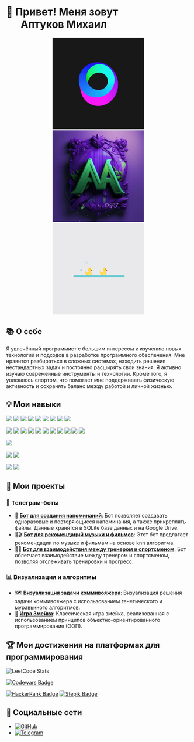 # 👋 Привет! Меня зовут <br> &nbsp;&nbsp;&nbsp;&nbsp;&nbsp;&nbsp;Аптуков Михаил

<div align="center">
  <img src="docs/circle.gif" alt="Circle GIF" width="250" height="250" style="display:inline-block; margin: 0 10px;" />
  <img src="docs/name.png" alt="Name PNG" width="250" height="250" style="display:inline-block; margin: 0 10px;" />
  <img src="docs/duck.gif" alt="Duck GIF" width="250" height="250" style="display:inline-block; margin: 0 10px;" />
</div>

## 📚 О себе

Я увлечённый программист с большим интересом к изучению новых технологий и подходов в разработке программного обеспечения.
Мне нравится разбираться в сложных системах, находить решения нестандартных задач и постоянно расширять свои знания.
Я активно изучаю современные инструменты и технологии.
Кроме того, я увлекаюсь спортом, что помогает мне поддерживать физическую активность и сохранять баланс между работой и личной жизнью.

## 💡 Мои навыки 

![](https://img.shields.io/badge/code-Python-informational?style=flat&logo=python&logoColor=white&color=2bbc8a)
![](https://img.shields.io/badge/code-Django-informational?style=flat&logo=django&logoColor=white&color=2bbc8a)
![](https://img.shields.io/badge/code-Numpy-informational?style=flat&logo=numpy&logoColor=white&color=2bbc8a)
![](https://img.shields.io/badge/code-Pandas-informational?style=flat&logo=pandas&logoColor=white&color=2bbc8a)
![](https://img.shields.io/badge/code-Selenium-informational?style=flat&logo=selenium&logoColor=white&color=2bbc8a)
![](https://img.shields.io/badge/code-SQL-informational?style=flat&logo=postgresql&logoColor=white&color=2bbc8a)
![](https://img.shields.io/badge/code-Plotly-informational?style=flat&logo=plotly&logoColor=white&color=2bbc8a)
![](https://img.shields.io/badge/code-FastAPI-informational?style=flat&logo=fastapi&logoColor=white&color=2bbc8a)
![](https://img.shields.io/badge/code-Scipy-informational?style=flat&logo=scipy&logoColor=white&color=2bbc8a)

![](https://img.shields.io/badge/tools-Docker-informational?style=flat&logo=docker&logoColor=white&color=2bbc8a)
![](https://img.shields.io/badge/tools-Confluence-informational?style=flat&logo=confluence&logoColor=white&color=2bbc8a)
![](https://img.shields.io/badge/tools-Grafana-informational?style=flat&logo=grafana&logoColor=white&color=2bbc8a)
![](https://img.shields.io/badge/tools-Jenkins-informational?style=flat&logo=jenkins&logoColor=white&color=2bbc8a)
![](https://img.shields.io/badge/tools-Jira-informational?style=flat&logo=jira&logoColor=white&color=2bbc8a)
![](https://img.shields.io/badge/tools-DBeaver-informational?style=flat&logo=dbeaver&logoColor=white&color=2bbc8a)
![](https://img.shields.io/badge/tools-Clickhouse-informational?style=flat&logo=clickhouse&logoColor=white&color=2bbc8a)
![](https://img.shields.io/badge/tools-PostgreSQL-informational?style=flat&logo=postgresql&logoColor=white&color=2bbc8a)
![](https://img.shields.io/badge/tools-Git-informational?style=flat&logo=git&logoColor=white&color=2bbc8a)
![](https://img.shields.io/badge/tools-Redis-informational?style=flat&logo=redis&logoColor=white&color=2bbc8a)
![](https://img.shields.io/badge/tools-Hadoop-informational?style=flat&logo=apache-hadoop&logoColor=white&color=2bbc8a)

![](https://img.shields.io/badge/shell-Bash-informational?style=flat&logo=gnu-bash&logoColor=white&color=2bbc8a)

![](https://img.shields.io/badge/OS-Linux-informational?style=flat&logo=ubuntu&logoColor=white&color=2bbc8a)
![](https://img.shields.io/badge/OS-Windows-informational?style=flat&logo=windows&logoColor=white&color=2bbc8a)

![](https://img.shields.io/badge/Editor-VS_Code-informational?style=flat&logo=visual-studio-code&logoColor=white&color=2bbc8a)
![](https://img.shields.io/badge/Editor-PyCharm-informational?style=flat&logo=pycharm&logoColor=white&color=2bbc8a)

## 🚀 Мои проекты

### 🤖 Телеграм-боты
- 📅 **[Бот для создания напоминаний](https://github.com/LuckyAm20/API)**: Бот позволяет создавать одноразовые и повторяющиеся напоминания, а также прикреплять файлы. Данные хранятся в SQLite базе данных и на Google Drive.
- 🎵🎬 **[Бот для рекомендаций музыки и фильмов](https://github.com/LuckyAm20/MediaBot)**: Этот бот предлагает рекомендации по музыке и фильмам на основе knn алгоритма.
- 🏋️‍♂️ **[Бот для взаимодействия между тренером и спортсменом](https://github.com/LuckyAm20/tg_bot_gym)**: Бот облегчает взаимодействие между тренером и спортсменом, позволяя отслеживать тренировки и прогресс.

### 📊 Визуализация и алгоритмы
- 🗺️ **[Визуализация задачи коммивояжера](https://github.com/LuckyAm20/Traveling_salesman_task)**: Визуализация решения задачи коммивояжера с использованием генетического и муравьиного алгоритмов.
- 🐍 **[Игра Змейка](https://github.com/LuckyAm20/SnakeGame)**: Классическая игра змейка, реализованная с использованием принципов объектно-ориентированного программирования (ООП).

## 🏆 Мои достижения на платформах для программирования
![LeetCode Stats](https://leetcard.jacoblin.cool/LuckyAm20?theme=dark&font=Source%20Code%20Pro&ext=heatmap)

[![Codewars Badge](https://www.codewars.com/users/LuckyAm20/badges/large)](https://www.codewars.com/users/LuckyAm20)

[![HackerRank Badge](https://img.shields.io/badge/-HackerRank-2EC866?style=flat&logo=HackerRank&logoColor=white)](https://www.hackerrank.com/aptukovm)
[![Stepik Badge](https://img.shields.io/badge/-Stepik-3f3f3f?style=flat&logo=Stepik&logoColor=white)](https://stepik.org/users/314635873)

## 📱 Социальные сети
- [![GitHub](https://img.shields.io/badge/GitHub-%23121011?style=for-the-badge&logo=github&logoColor=white)](https://github.com/LuckyAm20)
- [![Telegram](https://img.shields.io/badge/Telegram-2CA5E0?style=for-the-badge&logo=telegram&logoColor=white)](https://t.me/Lucky_545)
